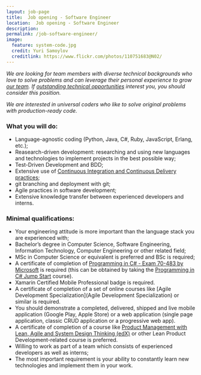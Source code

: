 ```yaml
---
layout: job-page 
title:  Job opening - Software Engineer 
location:  Job opening - Software Engineer 
description:  
permalink: /job-software-engineer/
image:
  feature: system-code.jpg 
  credit: Yuri Samoylov 
  creditlink: https://www.flickr.com/photos/110751683@N02/
---
```



*We are looking for team members with diverse technical backgrounds who love to solve problems and can leverage their personal experience to grow [our team](/). If [outstanding technical opportunities](http://tunnll.com) interest you, you should consider this position.*

*We are interested in universal coders who like to solve original problems with production-ready code.*



### What you will do:

*   Language-agnostic coding (Python, Java, C#, Ruby, JavaScript, Erlang, etc.);
*   Reasearch-driven development: researching and using new languages and technologies to implement projects in the best possible way;
*   Test-Driven Development and BDD;
*   Extensive use of [Continuous Integration and Continuous Delivery practices](https://continuousdelivery.com/);
*   git branching and deployment with git;
*   Agile practices in software development;
*   Extensive knowledge transfer between experienced developers and interns.

### Minimal qualifications:

*   Your engineering attitude is more important than the language stack you are experienced with;
*   Bachelor’s degree in Computer Science, Software Engineering, Information Technology, Computer Engineering or other related field;
*   MSc in Computer Science or equivalent is preferred and BSc is required;
*   A certificate of completion of [Programming in C# - Exam 70-483 by Microsoft](https://www.microsoft.com/en-us/learning/exam-70-483.aspx) is required (this can be obtained by taking the [Programming in C# Jump Start](https://mva.microsoft.com/en-us/training-courses/programming-in-c-jump-start-14254?l=j0iuozSfB_6900115888) course).
*   Xamarin Certified Mobile Professional badge is required.
*   A certificate of completion of a set of online courses like [Agile Development Specialization](Agile Development Specialization) or similar is required.
*   You should demonstrate a completed, delivered, shipped and live mobile application (Google Play, Apple Store) or a web application (single page application, classic CRUD application or a progressive web app).
*   A certificate of completion of a course like [Product Management with Lean, Agile and System Design Thinking (edX)](https://www.mooc-list.com/course/product-management-lean-agile-and-system-design-thinking-edx) or other Lean Product Development-related course is preferred.
*   Willing to work as part of a team which consists of experienced developers as well as interns;
*   The most important requirement is your ability to constantly learn new technologies and implement them in your work.
